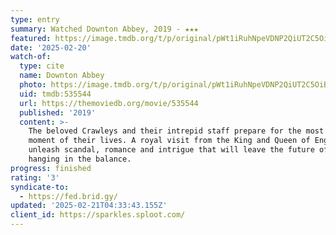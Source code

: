 ```yaml
---
type: entry
summary: Watched Downton Abbey, 2019 - ★★★
featured: https://image.tmdb.org/t/p/original/pWt1iRuhNpeVDNP2QiUT2C5OiBt.jpg
date: '2025-02-20'
watch-of:
  type: cite
  name: Downton Abbey
  photo: https://image.tmdb.org/t/p/original/pWt1iRuhNpeVDNP2QiUT2C5OiBt.jpg
  uid: tmdb:535544
  url: https://themoviedb.org/movie/535544
  published: '2019'
  content: >-
    The beloved Crawleys and their intrepid staff prepare for the most important
    moment of their lives. A royal visit from the King and Queen of England will
    unleash scandal, romance and intrigue that will leave the future of Downton
    hanging in the balance.
progress: finished
rating: '3'
syndicate-to:
  - https://fed.brid.gy/
updated: '2025-02-21T04:33:43.155Z'
client_id: https://sparkles.sploot.com/
---
```

